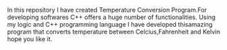 In this repository I have created Temperature Conversion Program.For developing softwares C++ offers a huge number of functionalities. Using my logic and C++ programming language I have developed thisamazing program that converts temperature between Celcius,Fahrenheit and Kelvin hope you like it.
